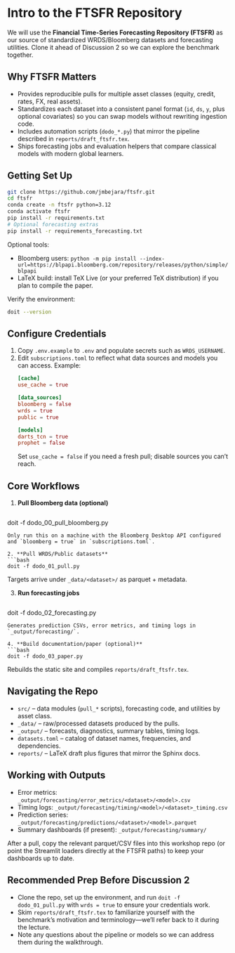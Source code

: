 # Intro to the FTSFR Repository

We will use the **Financial Time-Series Forecasting Repository (FTSFR)** as our source of standardized WRDS/Bloomberg datasets and forecasting utilities. Clone it ahead of Discussion 2 so we can explore the benchmark together.

## Why FTSFR Matters
- Provides reproducible pulls for multiple asset classes (equity, credit, rates, FX, real assets).
- Standardizes each dataset into a consistent panel format (`id`, `ds`, `y`, plus optional covariates) so you can swap models without rewriting ingestion code.
- Includes automation scripts (`dodo_*.py`) that mirror the pipeline described in `reports/draft_ftsfr.tex`.
- Ships forecasting jobs and evaluation helpers that compare classical models with modern global learners.

## Getting Set Up
```bash
git clone https://github.com/jmbejara/ftsfr.git
cd ftsfr
conda create -n ftsfr python=3.12
conda activate ftsfr
pip install -r requirements.txt
# Optional forecasting extras
pip install -r requirements_forecasting.txt
```
Optional tools:
- Bloomberg users: `python -m pip install --index-url=https://blpapi.bloomberg.com/repository/releases/python/simple/ blpapi`
- LaTeX build: install TeX Live (or your preferred TeX distribution) if you plan to compile the paper.

Verify the environment:
```bash
doit --version
```

## Configure Credentials
1. Copy `.env.example` to `.env` and populate secrets such as `WRDS_USERNAME`.
2. Edit `subscriptions.toml` to reflect what data sources and models you can access. Example:
   ```toml
   [cache]
   use_cache = true

   [data_sources]
   bloomberg = false
   wrds = true
   public = true

   [models]
   darts_tcn = true
   prophet = false
   ```
   Set `use_cache = false` if you need a fresh pull; disable sources you can’t reach.

## Core Workflows
1. **Pull Bloomberg data (optional)**
   ```bash
doit -f dodo_00_pull_bloomberg.py
   ```
   Only run this on a machine with the Bloomberg Desktop API configured and `bloomberg = true` in `subscriptions.toml`.

2. **Pull WRDS/Public datasets**
   ```bash
doit -f dodo_01_pull.py
   ```
   Targets arrive under `_data/<dataset>/` as parquet + metadata.

3. **Run forecasting jobs**
   ```bash
doit -f dodo_02_forecasting.py
   ```
   Generates prediction CSVs, error metrics, and timing logs in `_output/forecasting/`.

4. **Build documentation/paper (optional)**
   ```bash
doit -f dodo_03_paper.py
   ```
   Rebuilds the static site and compiles `reports/draft_ftsfr.tex`.

## Navigating the Repo
- `src/` – data modules (`pull_*` scripts), forecasting code, and utilities by asset class.
- `_data/` – raw/processed datasets produced by the pulls.
- `_output/` – forecasts, diagnostics, summary tables, timing logs.
- `datasets.toml` – catalog of dataset names, frequencies, and dependencies.
- `reports/` – LaTeX draft plus figures that mirror the Sphinx docs.

## Working with Outputs
- Error metrics: `_output/forecasting/error_metrics/<dataset>/<model>.csv`
- Timing logs: `_output/forecasting/timing/<model>/<dataset>_timing.csv`
- Prediction series: `_output/forecasting/predictions/<dataset>/<model>.parquet`
- Summary dashboards (if present): `_output/forecasting/summary/`

After a pull, copy the relevant parquet/CSV files into this workshop repo (or point the Streamlit loaders directly at the FTSFR paths) to keep your dashboards up to date.

## Recommended Prep Before Discussion 2
- Clone the repo, set up the environment, and run `doit -f dodo_01_pull.py` with `wrds = true` to ensure your credentials work.
- Skim `reports/draft_ftsfr.tex` to familiarize yourself with the benchmark’s motivation and terminology—we’ll refer back to it during the lecture.
- Note any questions about the pipeline or models so we can address them during the walkthrough.
